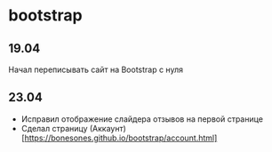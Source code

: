# bootstrap
## 19.04 
Начал переписывать сайт на Bootstrap с нуля
## 23.04
- Исправил отображение слайдера отзывов на первой странице
- Сделал страницу (Аккаунт)[https://bonesones.github.io/bootstrap/account.html]

